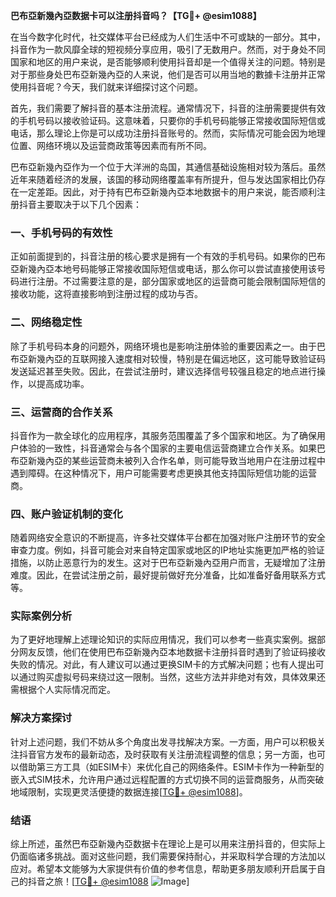 **巴布亞新幾內亞数据卡可以注册抖音吗？【TG💪+ @esim1088】**

在当今数字化时代，社交媒体平台已经成为人们生活中不可或缺的一部分。其中，抖音作为一款风靡全球的短视频分享应用，吸引了无数用户。然而，对于身处不同国家和地区的用户来说，是否能够顺利使用抖音却是一个值得关注的问题。特别是对于那些身处巴布亞新幾內亞的人来说，他们是否可以用当地的數據卡注册并正常使用抖音呢？今天，我们就来详细探讨这个问题。

首先，我们需要了解抖音的基本注册流程。通常情况下，抖音的注册需要提供有效的手机号码以接收验证码。这意味着，只要你的手机号码能够正常接收国际短信或电话，那么理论上你是可以成功注册抖音账号的。然而，实际情况可能会因为地理位置、网络环境以及运营商政策等因素而有所不同。

巴布亞新幾內亞作为一个位于大洋洲的岛国，其通信基础设施相对较为落后。虽然近年来随着经济的发展，该国的移动网络覆盖率有所提升，但与发达国家相比仍存在一定差距。因此，对于持有巴布亞新幾內亞本地数据卡的用户来说，能否顺利注册抖音主要取决于以下几个因素：

### 一、手机号码的有效性

正如前面提到的，抖音注册的核心要求是拥有一个有效的手机号码。如果你的巴布亞新幾內亞本地号码能够正常接收国际短信或电话，那么你可以尝试直接使用该号码进行注册。不过需要注意的是，部分国家或地区的运营商可能会限制国际短信的接收功能，这将直接影响到注册过程的成功与否。

### 二、网络稳定性

除了手机号码本身的问题外，网络环境也是影响注册体验的重要因素之一。由于巴布亞新幾內亞的互联网接入速度相对较慢，特别是在偏远地区，这可能导致验证码发送延迟甚至失败。因此，在尝试注册时，建议选择信号较强且稳定的地点进行操作，以提高成功率。

### 三、运营商的合作关系

抖音作为一款全球化的应用程序，其服务范围覆盖了多个国家和地区。为了确保用户体验的一致性，抖音通常会与各个国家的主要电信运营商建立合作关系。如果巴布亞新幾內亞的某些运营商未被列入合作名单，则可能导致当地用户在注册过程中遇到障碍。在这种情况下，用户可能需要考虑更换其他支持国际短信功能的运营商。

### 四、账户验证机制的变化

随着网络安全意识的不断提高，许多社交媒体平台都在加强对账户注册环节的安全审查力度。例如，抖音可能会对来自特定国家或地区的IP地址实施更加严格的验证措施，以防止恶意行为的发生。这对于巴布亞新幾內亞用户而言，无疑增加了注册难度。因此，在尝试注册之前，最好提前做好充分准备，比如准备好备用联系方式等。

### 实际案例分析

为了更好地理解上述理论知识的实际应用情况，我们可以参考一些真实案例。据部分网友反馈，他们在使用巴布亞新幾內亞本地数据卡注册抖音时遇到了验证码接收失败的情况。对此，有人建议可以通过更换SIM卡的方式解决问题；也有人提出可以通过购买虚拟号码来绕过这一限制。当然，这些方法并非绝对有效，具体效果还需根据个人实际情况而定。

### 解决方案探讨

针对上述问题，我们不妨从多个角度出发寻找解决方案。一方面，用户可以积极关注抖音官方发布的最新动态，及时获取有关注册流程调整的信息；另一方面，也可以借助第三方工具（如ESIM卡）来优化自己的网络条件。ESIM卡作为一种新型的嵌入式SIM技术，允许用户通过远程配置的方式切换不同的运营商服务，从而突破地域限制，实现更灵活便捷的数据连接[[TG💪+ @esim1088](https://t.me/s/esim1088)]。

### 结语

综上所述，虽然巴布亞新幾內亞数据卡在理论上是可以用来注册抖音的，但实际上仍面临诸多挑战。面对这些问题，我们需要保持耐心，并采取科学合理的方法加以应对。希望本文能够为大家提供有价值的参考信息，帮助更多朋友顺利开启属于自己的抖音之旅！[[TG💪+ @esim1088](https://t.me/s/esim1088) ![Image](https://i.postimg.cc/4NQfJmqS/Snipaste-2025-05-13-00-14-12.png)]